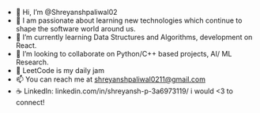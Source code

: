 - 👋 Hi, I’m @Shreyanshpaliwal02
- 👀 I am passionate about learning new technologies which continue to shape the software world around us.
- 🌱 I’m currently learning Data Structures and Algorithms, development on React.
- 💞️ I’m looking to collaborate on Python/C++ based projects, AI/ ML Research.
- 🍇 LeetCode is my daily jam
- 📫 You can reach me at shreyanshpaliwal0211@gmail.com
- ☕ LinkedIn: linkedin.com/in/shreyansh-p-3a6973119/ i would <3 to connect!
<!---
Shreyanshpaliwal02/Shreyanshpaliwal02 is a ✨ special ✨ repository because its `README.md` (this file) appears on your GitHub profile.
You can click the Preview link to take a look at your changes.
--->
